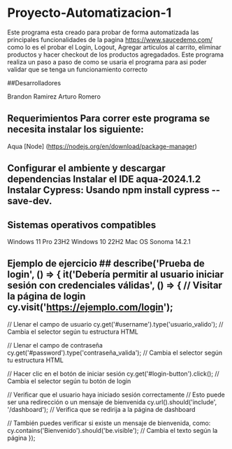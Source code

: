 # Proyecto-Automatizacion-1
Este programa esta creado para probar de forma automatizada las principales funcionalidades de la pagina https://www.saucedemo.com/ como lo es el probar el Login, Logout, Agregar articulos al carrito, eliminar productos y hacer checkout de los productos agregadados. Este programa realiza un paso a paso de como se usaria el programa para asi poder validar que se tenga un funcionamiento correcto

##Desarrolladores 

Brandon Ramirez
Arturo Romero
## Requerimientos Para correr este programa se necesita instalar los siguiente:

Aqua
[Node] (https://nodejs.org/en/download/package-manager)
## Configurar el ambiente y descargar dependencias Instalar el IDE aqua-2024.1.2 Instalar Cypress: Usando npm install cypress --save-dev.

## Sistemas operativos compatibles

Windows 11 Pro 23H2
Windows 10 22H2
Mac OS Sonoma 14.2.1
## Ejemplo de ejercicio ## describe('Prueba de login', () => { it('Debería permitir al usuario iniciar sesión con credenciales válidas', () => { // Visitar la página de login cy.visit('https://ejemplo.com/login');

// Llenar el campo de usuario
cy.get('#username').type('usuario_valido'); // Cambia el selector según tu estructura HTML

// Llenar el campo de contraseña
cy.get('#password').type('contraseña_valida'); // Cambia el selector según tu estructura HTML

// Hacer clic en el botón de iniciar sesión
cy.get('#login-button').click(); // Cambia el selector según tu botón de login

// Verificar que el usuario haya iniciado sesión correctamente
// Esto puede ser una redirección o un mensaje de bienvenida
cy.url().should('include', '/dashboard'); // Verifica que se redirija a la página de dashboard

// También puedes verificar si existe un mensaje de bienvenida, como:
cy.contains('Bienvenido').should('be.visible'); // Cambia el texto según la página
});